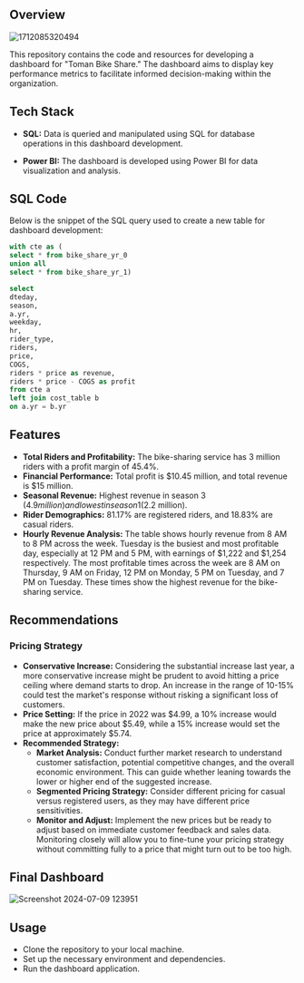 ## Overview
![1712085320494](https://github.com/Sundaraiah-YR/Bike_Share_Metrics/assets/173929318/6b999058-ea7e-4ed0-b69d-c5ba0e2ebbda)





This repository contains the code and resources for developing a dashboard for "Toman Bike Share." The dashboard aims to display key performance metrics to facilitate informed decision-making within the organization.

## Tech Stack
- **SQL:** Data is queried and manipulated using SQL for database operations in this dashboard development. 

- **Power BI:** The dashboard is developed using Power BI for data visualization and analysis.


## SQL Code
Below is the snippet of the SQL query used to create a new table for dashboard development:
```sql
with cte as (
select * from bike_share_yr_0
union all
select * from bike_share_yr_1)

select
dteday,
season,
a.yr,
weekday,
hr,
rider_type,
riders,
price,
COGS,
riders * price as revenue,
riders * price - COGS as profit
from cte a
left join cost_table b
on a.yr = b.yr
```

## Features
- **Total Riders and Profitability:** The bike-sharing service has 3 million riders with a profit margin of 45.4%.
- **Financial Performance:** Total profit is $10.45 million, and total revenue is $15 million.
- **Seasonal Revenue:** Highest revenue in season 3 ($4.9 million) and lowest in season 1 ($2.2 million).
- **Rider Demographics:** 81.17% are registered riders, and 18.83% are casual riders.
- **Hourly Revenue Analysis:** The table shows hourly revenue from 8 AM to 8 PM across the week. Tuesday is the busiest and most profitable day, especially at 12 PM and 5 PM, with earnings of $1,222 and $1,254 respectively. The most profitable times across the week are 8 AM on Thursday, 9 AM on Friday, 12 PM on Monday, 5 PM on Tuesday, and 7 PM on Tuesday. These times show the highest revenue for the bike-sharing service.



## Recommendations
### Pricing Strategy
- **Conservative Increase:** Considering the substantial increase last year, a more conservative increase might be prudent to avoid hitting a price ceiling where demand starts to drop. An increase in the range of 10-15% could test the market's response without risking a significant loss of customers.
- **Price Setting:** If the price in 2022 was $4.99, a 10% increase would make the new price about $5.49, while a 15% increase would set the price at approximately $5.74.
- **Recommended Strategy:**
  - **Market Analysis:** Conduct further market research to understand customer satisfaction, potential competitive changes, and the overall economic environment. This can guide whether leaning towards the lower or higher end of the suggested increase.
  - **Segmented Pricing Strategy:** Consider different pricing for casual versus registered users, as they may have different price sensitivities.
  - **Monitor and Adjust:** Implement the new prices but be ready to adjust based on immediate customer feedback and sales data. Monitoring closely will allow you to fine-tune your pricing strategy without committing fully to a price that might turn out to be too high.
 
## Final Dashboard

![Screenshot 2024-07-09 123951](https://github.com/Sundaraiah-YR/Bike_Share_Metrics/assets/173929318/5dae81e8-9514-4354-9ff3-6fb73b20b4e8)




## Usage
- Clone the repository to your local machine.
- Set up the necessary environment and dependencies.
- Run the dashboard application.
